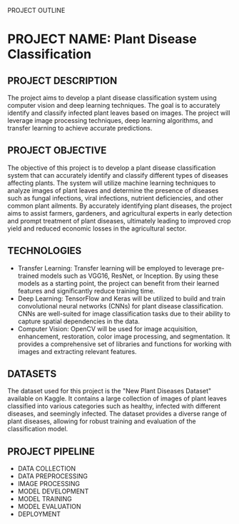 PROJECT OUTLINE

<h1>PROJECT NAME: Plant Disease Classification</h1>

<h2>PROJECT DESCRIPTION</h2>
The project aims to develop a plant disease classification system using computer vision and deep learning techniques. The goal is to accurately identify and classify infected plant leaves based on images. The project will leverage image processing techniques, deep learning algorithms, and transfer learning to achieve accurate predictions.

<h2>PROJECT OBJECTIVE</h2>
The objective of this project is to develop a plant disease classification system that can accurately identify and classify different types of diseases affecting plants. The system will utilize machine learning techniques to analyze images of plant leaves and determine the presence of diseases such as fungal infections, viral infections, nutrient deficiencies, and other common plant ailments. By accurately identifying plant diseases, the project aims to assist farmers, gardeners, and agricultural experts in early detection and prompt treatment of plant diseases, ultimately leading to improved crop yield and reduced economic losses in the agricultural sector.
<h2>TECHNOLOGIES	</h2>
<ul>
<li>Transfer Learning: Transfer learning will be employed to leverage pre-trained models such as VGG16, ResNet, or Inception. By using these models as a starting point, the project can benefit from their learned features and significantly reduce training time.
<li>Deep Learning: TensorFlow and Keras will be utilized to build and train convolutional neural networks (CNNs) for plant disease classification. CNNs are well-suited for image classification tasks due to their ability to capture spatial dependencies in the data.
<li>Computer Vision: OpenCV will be used for image acquisition, enhancement, restoration, color image processing, and segmentation. It provides a comprehensive set of libraries and functions for working with images and extracting relevant features.
</ul>
<h2>DATASETS</h2>
The dataset used for this project is the "New Plant Diseases Dataset" available on Kaggle. It contains a large collection of images of plant leaves classified into various categories such as healthy, infected with different diseases, and seemingly infected. The dataset provides a diverse range of plant diseases, allowing for robust training and evaluation of the classification model.
<h2>PROJECT PIPELINE	</h2>
<ul>	
<li>DATA COLLECTION
<li>DATA PREPROCESSING
<li>IMAGE PROCESSING
<li>MODEL DEVELOPMENT
<li>MODEL TRAINING
<li>MODEL EVALUATION
<li>DEPLOYMENT
</ul>
